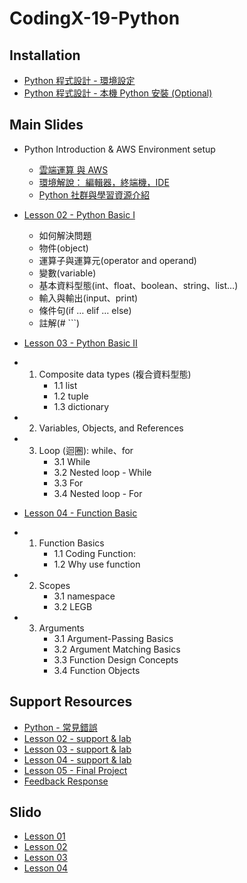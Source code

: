 
# CodingX-19-Python

## Installation

- [Python 程式設計 - 環境設定](https://hackmd.io/@sky/pyenv)
- [Python 程式設計 - 本機 Python 安裝 (Optional)](https://hackmd.io/@sky/local-pyenv)


## Main Slides

- Python Introduction & AWS Environment setup
    - [雲端運算 與 AWS](https://docs.google.com/presentation/d/1ommsLAkA9__360_pbQrrwce2-e4XZwWIcjdCOCNBkgI/edit#slide=id.g5d05b7df34_1_0)
    - [環境解說： 編輯器，終端機，IDE](https://drive.google.com/open?id=1aEirR-IrcadRU3H9e1sNDb54KJYxYFjE0oJwM5JU-yQ)
    - [Python 社群與學習資源介紹](https://drive.google.com/open?id=15szHjI0Pt5KoE9c1RYrPDuKiE8jm3nm_a6AVZBisUiE)

- [Lesson 02 - Python Basic I](https://nbviewer.jupyter.org/format/slides/github/NetDBNCKU/CodingX-19-Python/blob/master/Lesson02-Python_Basic%28I%29.ipynb#/?flush_cache=true)

  - 如何解決問題
  - 物件(object)
  - 運算子與運算元(operator and operand)
  - 變數(variable)
  - 基本資料型態(int、float、boolean、string、list…)
  - 輸入與輸出(input、print)
  - 條件句(if … elif … else)
  - 註解(# ```)

- [Lesson 03 - Python Basic II](https://nbviewer.jupyter.org/format/slides/github/NetDBNCKU/CodingX-19-Python/blob/master/Lesson03-Python_Basic(II).ipynb#/?flush_cache=true)

 - 1. Composite data types (複合資料型態)
         - 1.1 list
         - 1.2 tuple
         - 1.3 dictionary
 - 2. Variables, Objects, and References
 - 3. Loop (迴圈): while、for
        - 3.1 While
        - 3.2 Nested loop - While
        - 3.3 For
        - 3.4 Nested loop - For

- [Lesson 04 - Function Basic](https://nbviewer.jupyter.org/format/slides/github/NetDBNCKU/CodingX-19-Python/blob/master/Lesson04-Function.ipynb#/?flush_cache=true)
 - 1. Function Basics
      - 1.1  Coding Function: 
      - 1.2  Why use function
 - 2. Scopes
      - 3.1 namespace
      - 3.2 LEGB
 - 3. Arguments
      - 3.1 Argument-Passing Basics
      - 3.2 Argument Matching Basics
      - 3.3 Function Design Concepts
      - 3.4 Function Objects


## Support Resources
- [Python - 常見錯誤](https://hackmd.io/PRQQLeYbRvmYBFEcBYWijw)
- [Lesson 02 - support & lab](https://drive.google.com/open?id=1QeYKHQzadLwaQZ7-IxhlA3i_jGn4_xGCpD5_Bsx5mws)
- [Lesson 03 - support & lab](https://drive.google.com/open?id=1NJeA98oJYAON5FKY8kk938w9UVLyHqtf9tQSssJ1Skk)
- [Lesson 04 - support & lab](https://drive.google.com/open?id=1Ua9dbczv9WUupK_SmToVBA06_PO5B-mevZL2UnOuICA)
- [Lesson 05 - Final Project](https://drive.google.com/open?id=1DApbw2ctjlSQRHYWl798leMj652RHhF_ND2-1dMOC4w)
- [Feedback Response](https://hackmd.io/AJZkPwuRR52uY2tyD430Ow?view)

## Slido
- [Lesson 01](https://wall.sli.do/event/dqlbb7zj)
- [Lesson 02](https://wall.sli.do/event/1neake6s)
- [Lesson 03](https://wall.sli.do/event/soxcetiq)
- [Lesson 04](https://wall.sli.do/event/6yehuyzc)


